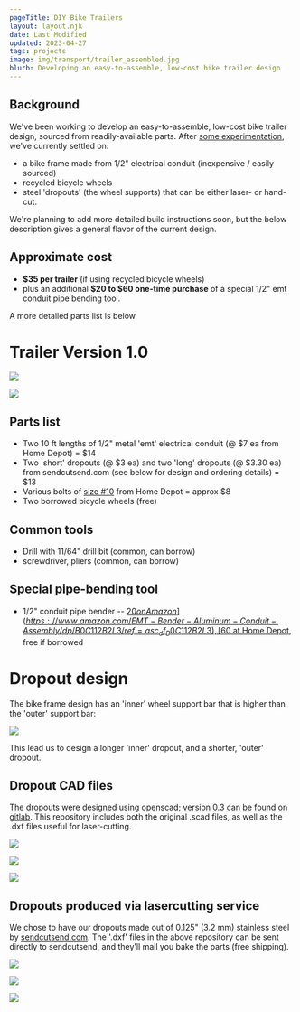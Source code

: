 ```yaml
---
pageTitle: DIY Bike Trailers
layout: layout.njk
date: Last Modified
updated: 2023-04-27
tags: projects
image: img/transport/trailer_assembled.jpg
blurb: Developing an easy-to-assemble, low-cost bike trailer design
---
```


## Background

We've been working to develop an easy-to-assemble, low-cost bike trailer design, sourced from readily-available parts.
After [some experimentation](/notes/transport), we've currently settled on:
- a bike frame made from 1/2" electrical conduit (inexpensive / easily sourced)
- recycled bicycle wheels
- steel 'dropouts' (the wheel supports) that can be either laser- or hand-cut.

We're planning to add more detailed build instructions soon, but the below description gives a general flavor of the current design.

## Approximate cost

- **$35 per trailer** (if using recycled bicycle wheels)
- plus an additional **$20 to $60 one-time purchase** of a special 1/2" emt conduit pipe bending tool.

A more detailed parts list is below.

# Trailer Version 1.0

![](/img/transport/barebones.jpeg)

![](/img/transport/trailer_assembled.jpg)

## Parts list

- Two 10 ft lengths of 1/2" metal 'emt' electrical conduit (@ $7 ea from Home Depot) = $14
- Two 'short' dropouts (@ $3 ea) and two 'long' dropouts (@ $3.30 ea) from sendcutsend.com (see below for design and ordering details) = $13
- Various bolts of [size #10](https://www.homedepot.com/p/Everbilt-10-24-x-2-in-Combo-Round-Head-Zinc-Plated-Machine-Screw-4-Pack-803231/204274628) from Home Depot = approx $8
- Two borrowed bicycle wheels (free) 

## Common tools

- Drill with 11/64" drill bit (common, can borrow)
- screwdriver, pliers (common, can borrow)

## Special pipe-bending tool

- 1/2" conduit pipe bender -- [$20 on Amazon](https://www.amazon.com/EMT-Bender-Aluminum-Conduit-Assembly/dp/B0C112B2L3/ref=asc_df_B0C112B2L3), [$60 at Home Depot](https://www.homedepot.com/p/Klein-Tools-1-2-in-Iron-Conduit-Bender-EMT-with-Angle-Setter-51603/317837457), free if borrowed  

# Dropout design    

The bike frame design has an 'inner' wheel support bar that is higher than the 'outer' support bar:

![](/img/transport/head_on.jpeg)

This lead us to design a longer 'inner' dropout, and a shorter, 'outer' dropout.

## Dropout CAD files

The dropouts were designed using openscad; [version 0.3 can be found on gitlab](https://gitlab.com/edgecollective/bike-trailer-dropouts/-/tree/f21a3fa739245bb51466d63d18eab6291da84101/v_0.3).  This repository includes both the original .scad files, as well as the .dxf files useful for laser-cutting.

![](/img/transport/openscad_ver_0.3_long.png)

![](/img/transport/openscad_ver_0.3_short.png)

![](/img/transport/dropout_ver_0.3_sideby.png)

## Dropouts produced via lasercutting service

We chose to have our dropouts made out of 0.125" (3.2 mm) stainless steel by [sendcutsend.com](sendcutsend.com).  The '.dxf' files in the above repository can be sent directly to sendcutsend, and they'll mail you bake the parts (free shipping). 

![](/img/transport/dropouts_two.jpg) 

![](/img/transport/wheel_closeup.jpg)

![](/img/transport/height_diff.jpeg)



